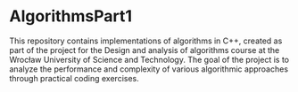 # AlgorithmsPart1
This repository contains implementations of algorithms in C++, created as part of the project for the Design and analysis of algorithms course at the Wrocław University of Science and Technology. The goal of the project is to analyze the performance and complexity of various algorithmic approaches through practical coding exercises.
